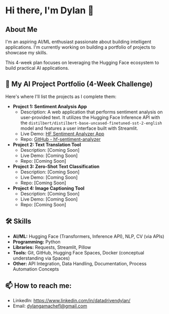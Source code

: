 # Hi there, I'm Dylan 👋

## About Me
I'm an aspiring AI/ML enthusiast passionate about building intelligent applications. I'm currently working on building a portfolio of projects to showcase my skills.

This 4-week plan focuses on leveraging the Hugging Face ecosystem to build practical AI applications.

## 🚀 My AI Project Portfolio (4-Week Challenge)

Here's where I'll list the projects as I complete them:

*   **Project 1: Sentiment Analysis App**
    *   Description: A web application that performs sentiment analysis on user-provided text. It utilizes the Hugging Face Inference API with the `distilbert/distilbert-base-uncased-finetuned-sst-2-english` model and features a user interface built with Streamlit.
    *   Live Demo: [HF Sentiment Analyzer App](https://dylangamachefl-hf-sentiment-analyzer.hf.space)
    *   Repo: [GitHub - hf-sentiment-analyzer](https://github.com/dylangamachefl/hf-sentiment-analyzer)
*   **Project 2: Text Translation Tool**
    *   Description: [Coming Soon]
    *   Live Demo: [Coming Soon]
    *   Repo: [Coming Soon]
*   **Project 3: Zero-Shot Text Classification**
    *   Description: [Coming Soon]
    *   Live Demo: [Coming Soon]
    *   Repo: [Coming Soon]
*   **Project 4: Image Captioning Tool**
    *   Description: [Coming Soon]
    *   Live Demo: [Coming Soon]
    *   Repo: [Coming Soon]

## 🛠️ Skills
*   **AI/ML:** Hugging Face (Transformers, Inference API), NLP, CV (via APIs)
*   **Programming:** Python
*   **Libraries:** Requests, Streamlit, Pillow
*   **Tools:** Git, GitHub, Hugging Face Spaces, Docker (conceptual understanding via Spaces)
*   **Other:** API Integration, Data Handling, Documentation, Process Automation Concepts

## 📫 How to reach me:
*   LinkedIn: https://www.linkedin.com/in/datadrivendylan/
*   Email: dylangamachefl@gmail.com
